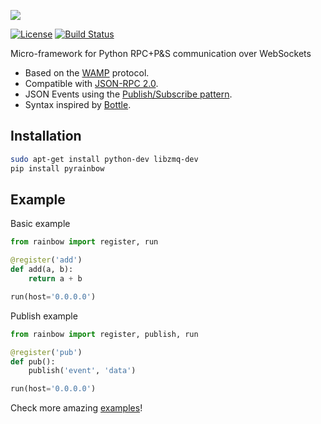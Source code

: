 ![][rainbow]

[![License](http://img.shields.io/:license-gpl-blue.svg?style=flat)](http://opensource.org/licenses/GPL-2.0) [![Build Status](https://travis-ci.org/bqlabs/rainbow.svg)](https://travis-ci.org/bqlabs/rainbow)

Micro-framework for Python RPC+P&S communication over WebSockets
* Based on the [WAMP](http://wamp-proto.org/why/) protocol.
* Compatible with [JSON-RPC 2.0](http://www.jsonrpc.org/specification).
* JSON Events using the [Publish/Subscribe pattern](http://rfc.zeromq.org/spec:29).
* Syntax inspired by [Bottle](https://github.com/bottlepy/bottle).

## Installation

```bash
sudo apt-get install python-dev libzmq-dev
pip install pyrainbow
```

## Example

Basic example

```python
from rainbow import register, run

@register('add')
def add(a, b):
    return a + b

run(host='0.0.0.0')
```

Publish example

```python
from rainbow import register, publish, run

@register('pub')
def pub():
    publish('event', 'data')

run(host='0.0.0.0')
```

Check more amazing [examples](https://github.com/bqlabs/rainbow/tree/develop/examples)!

[rainbow]: doc/images/rainbow.png
